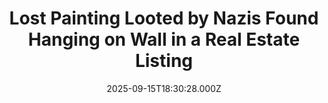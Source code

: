 ---
title: "Lost Painting Looted by Nazis Found Hanging on Wall in a Real Estate Listing"
date: 2025-09-15T18:30:28.000Z
category: Human Kindness
externalLink: "https://www.goodnewsnetwork.org/lost-painting-looted-by-nazis-found-hanging-on-wall-in-a-real-estate-listing/"
image: ""
excerpt: "A painting looted by Nazis in World War II has been turned over to the Argentine police after a years-long search led the rightful owners to a property listing that showed it hanging on the wall in a living room. A Dutch investigative news outlet contacted the real estate agency who called the authorities, but […] The post Lost Painting…"
---